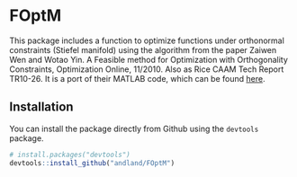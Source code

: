 # FOptM

This package includes a function to optimize functions under orthonormal constraints (Stiefel manifold) using the algorithm from the paper Zaiwen Wen and Wotao Yin. A Feasible method for Optimization with Orthogonality Constraints, Optimization Online, 11/2010. Also as Rice CAAM Tech Report TR10-26. It is a port of their MATLAB code, which can be found [here](http://optman.blogs.rice.edu/).

## Installation

You can install the package directly from Github using the `devtools` package.

```r
# install.packages("devtools")
devtools::install_github("andland/FOptM")
```
